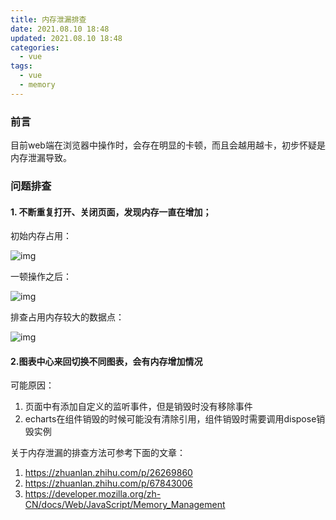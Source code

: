 ```yaml
---
title: 内存泄漏排查
date: 2021.08.10 18:48
updated: 2021.08.10 18:48
categories: 
  - vue
tags:
  - vue
  - memory
---
```

### 前言

目前web端在浏览器中操作时，会存在明显的卡顿，而且会越用越卡，初步怀疑是内存泄漏导致。

<!-- more -->

### 问题排查

#### 1. 不断重复打开、关闭页面，发现内存一直在增加；



初始内存占用：

![img](https://fastly.jsdelivr.net/gh/BestJarvan/pic-imgs/imgs/202207061659725.png)





一顿操作之后：

![img](https://fastly.jsdelivr.net/gh/BestJarvan/pic-imgs/imgs/202207061658631.png)



排查占用内存较大的数据点：

![img](https://fastly.jsdelivr.net/gh/BestJarvan/pic-imgs/imgs/202207061658627.png)





#### 2.图表中心来回切换不同图表，会有内存增加情况

可能原因：

1. 页面中有添加自定义的监听事件，但是销毁时没有移除事件
2. echarts在组件销毁的时候可能没有清除引用，组件销毁时需要调用dispose销毁实例





关于内存泄漏的排查方法可参考下面的文章：

1. https://zhuanlan.zhihu.com/p/26269860
2. https://zhuanlan.zhihu.com/p/67843006
3. https://developer.mozilla.org/zh-CN/docs/Web/JavaScript/Memory_Management

